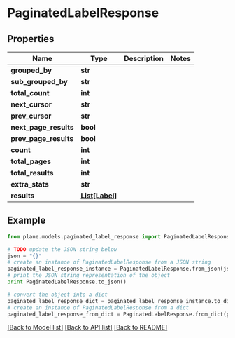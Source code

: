 # PaginatedLabelResponse


## Properties
Name | Type | Description | Notes
------------ | ------------- | ------------- | -------------
**grouped_by** | **str** |  | 
**sub_grouped_by** | **str** |  | 
**total_count** | **int** |  | 
**next_cursor** | **str** |  | 
**prev_cursor** | **str** |  | 
**next_page_results** | **bool** |  | 
**prev_page_results** | **bool** |  | 
**count** | **int** |  | 
**total_pages** | **int** |  | 
**total_results** | **int** |  | 
**extra_stats** | **str** |  | 
**results** | [**List[Label]**](Label.md) |  | 

## Example

```python
from plane.models.paginated_label_response import PaginatedLabelResponse

# TODO update the JSON string below
json = "{}"
# create an instance of PaginatedLabelResponse from a JSON string
paginated_label_response_instance = PaginatedLabelResponse.from_json(json)
# print the JSON string representation of the object
print PaginatedLabelResponse.to_json()

# convert the object into a dict
paginated_label_response_dict = paginated_label_response_instance.to_dict()
# create an instance of PaginatedLabelResponse from a dict
paginated_label_response_from_dict = PaginatedLabelResponse.from_dict(paginated_label_response_dict)
```
[[Back to Model list]](../README.md#documentation-for-models) [[Back to API list]](../README.md#documentation-for-api-endpoints) [[Back to README]](../README.md)


